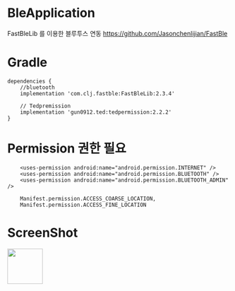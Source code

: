 # BleApplication

FastBleLib 를 이용한 블루투스 연동
https://github.com/Jasonchenlijian/FastBle


# Gradle
    dependencies {
        //bluetooth
        implementation 'com.clj.fastble:FastBleLib:2.3.4'

        // Tedpremission
        implementation 'gun0912.ted:tedpermission:2.2.2'
    }
    
# Permission 권한 필요

        <uses-permission android:name="android.permission.INTERNET" />
        <uses-permission android:name="android.permission.BLUETOOTH" />
        <uses-permission android:name="android.permission.BLUETOOTH_ADMIN" />
        
        Manifest.permission.ACCESS_COARSE_LOCATION,
        Manifest.permission.ACCESS_FINE_LOCATION
        
# ScreenShot

<div>
<img style="width: 80px; height=auto;" src="https://user-images.githubusercontent.com/6897464/67927271-83510980-fbfb-11e9-9c0d-fa7731fcb131.png"/>
</div>

